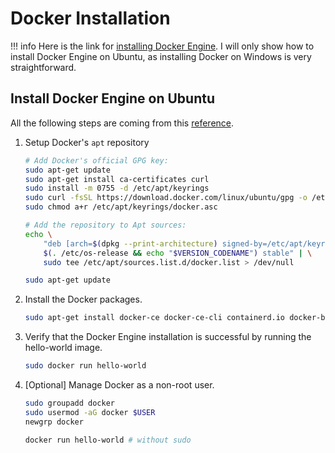 # Docker Installation

!!! info
      Here is the link for [installing Docker Engine](https://docs.docker.com/engine/install/). I will only show how to install Docker Engine on Ubuntu, as installing Docker on Windows is very straightforward.

## Install Docker Engine on Ubuntu

All the following steps are coming from this [reference](https://docs.docker.com/engine/install/ubuntu/#install-using-the-repository).

1. Setup Docker's `apt` repository

    ```bash
    # Add Docker's official GPG key:
    sudo apt-get update
    sudo apt-get install ca-certificates curl
    sudo install -m 0755 -d /etc/apt/keyrings
    sudo curl -fsSL https://download.docker.com/linux/ubuntu/gpg -o /etc/apt/keyrings/docker.asc
    sudo chmod a+r /etc/apt/keyrings/docker.asc

    # Add the repository to Apt sources:
    echo \
        "deb [arch=$(dpkg --print-architecture) signed-by=/etc/apt/keyrings/docker.asc] https://download.docker.com/linux/ubuntu \
        $(. /etc/os-release && echo "$VERSION_CODENAME") stable" | \
        sudo tee /etc/apt/sources.list.d/docker.list > /dev/null

    sudo apt-get update
    ```

2. Install the Docker packages.

    ```bash
    sudo apt-get install docker-ce docker-ce-cli containerd.io docker-buildx-plugin docker-compose-plugin
    ```

3. Verify that the Docker Engine installation is successful by running the hello-world image.

    ```bash
    sudo docker run hello-world
    ```

4. [Optional] Manage Docker as a non-root user.

    ```bash
    sudo groupadd docker
    sudo usermod -aG docker $USER
    newgrp docker

    docker run hello-world # without sudo
    ```
